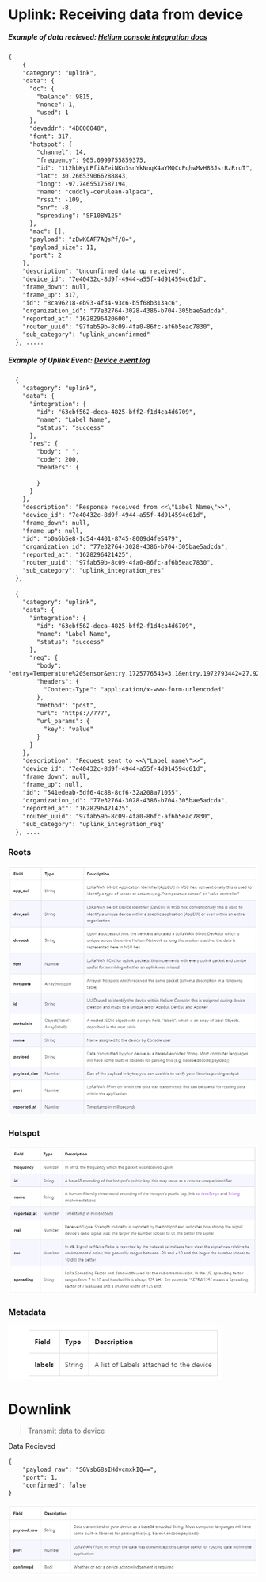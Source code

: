  
# Uplink: Receiving data from device

##### Example of data recieved: [_Helium console integration docs_][Upl]

```
{
    {
    "category": "uplink",
    "data": {
      "dc": {
        "balance": 9815,
        "nonce": 1,
        "used": 1
      },
      "devaddr": "4B000048",
      "fcnt": 317,
      "hotspot": {
        "channel": 14,
        "frequency": 905.0999755859375,
        "id": "112hbKyLPfiAZeiNKn3snYkNnqX4aYMQCcPqhwMvH83JsrRzRruT",
        "lat": 30.266539066288843,
        "long": -97.7465517587194,
        "name": "cuddly-cerulean-alpaca",
        "rssi": -109,
        "snr": -8,
        "spreading": "SF10BW125"
      },
      "mac": [],
      "payload": "zBwK6AF7AQsPf/8=",
      "payload_size": 11,
      "port": 2
    },
    "description": "Unconfirmed data up received",
    "device_id": "7e40432c-8d9f-4944-a55f-4d914594c61d",
    "frame_down": null,
    "frame_up": 317,
    "id": "8ca96218-eb93-4f34-93c6-b5f68b313ac6",
    "organization_id": "77e32764-3028-4386-b704-305bae5adcda",
    "reported_at": "1628296420600",
    "router_uuid": "97fab59b-8c09-4fa0-86fc-af6b5eac7830",
    "sub_category": "uplink_unconfirmed"
  }, .....
```
##### Example of Uplink Event: [_Device event log_][Del]
```
  {
    "category": "uplink",
    "data": {
      "integration": {
        "id": "63ebf562-deca-4825-bff2-f1d4ca4d6709",
        "name": "Label Name",
        "status": "success"
      },
      "res": {
        "body": " ",
        "code": 200,
        "headers": {
          
        }
      }
    },
    "description": "Response received from <<\"Label Name\">>",
    "device_id": "7e40432c-8d9f-4944-a55f-4d914594c61d",
    "frame_down": null,
    "frame_up": null,
    "id": "b0a6b5e8-1c54-4401-8745-8009d4fe5479",
    "organization_id": "77e32764-3028-4386-b704-305bae5adcda",
    "reported_at": "1628296421425",
    "router_uuid": "97fab59b-8c09-4fa0-86fc-af6b5eac7830",
    "sub_category": "uplink_integration_res"
  },

  {
    "category": "uplink",
    "data": {
      "integration": {
        "id": "63ebf562-deca-4825-bff2-f1d4ca4d6709",
        "name": "Label Name",
        "status": "success"
      },
      "req": {
        "body": "entry=Temperature%20Sensor&entry.1725776543=3.1&entry.1972793442=27.92&entry.135031335=37.9&entry.834568448=28.31&undefined=undefined&undefined=undefined&undefined=undefined&undefined=undefined&undefined=undefined&undefined=undefined",
        "headers": {
          "Content-Type": "application/x-www-form-urlencoded"
        },
        "method": "post",
        "url": "https://???",
        "url_params": {
          "key": "value"
        }
      }
    },
    "description": "Request sent to <<\"Label name\">>",
    "device_id": "7e40432c-8d9f-4944-a55f-4d914594c61d",
    "frame_down": null,
    "frame_up": null,
    "id": "541edeab-5df6-4c88-8cf6-32a208a71055",
    "organization_id": "77e32764-3028-4386-b704-305bae5adcda",
    "reported_at": "1628296421425",
    "router_uuid": "97fab59b-8c09-4fa0-86fc-af6b5eac7830",
    "sub_category": "uplink_integration_req"
  }, ....
 ```


### Roots

![Root](https://github.com/medsourjalehman/heliumdoc/blob/main/payloads/root.PNG)

### Hotspot

![Hotspot](https://github.com/medsourjalehman/heliumdoc/blob/main/payloads/Hotspot.PNG)


### Metadata

![Metadata](https://github.com/medsourjalehman/heliumdoc/blob/main/payloads/metadata.PNG)

# Downlink
> Transmit data to device 

Data Recieved
```
{
    "payload_raw": "SGVsbG8sIHdvcmxkIQ==",
    "port": 1,
    "confirmed": false
}
```
![Downlink](https://github.com/medsourjalehman/heliumdoc/blob/main/payloads/Downlink.PNG)

[upl]: <https://docs.helium.com/use-the-network/console/integrations/json-schema>
[Del]: <https://github.com/medsourjalehman/heliumdoc/blob/main/payloads/Device%20Event%20log.txt>
